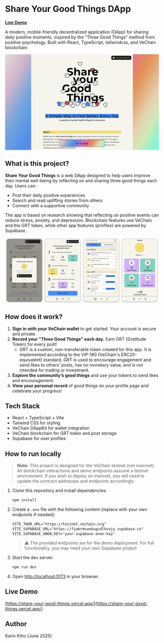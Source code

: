 # Share Your Good Things DApp

[**Live Demo**](https://share-your-good-things.vercel.app/)

A modern, mobile-friendly decentralized application (DApp) for sharing daily positive moments, inspired by the "Three Good Things" method from positive psychology. Built with React, TypeScript, tailwindcss, and VeChain blockchain.

[![Share Your Good Things](./docs/landing-page.png)](https://three-good-things.vercel.app)

## What is this project?

**Share Your Good Things** is a web DApp designed to help users improve their mental well-being by reflecting on and sharing three good things each day. Users can:

- Post their daily positive experiences
- Search and read uplifting stories from others
- Connect with a supportive community

The app is based on research showing that reflecting on positive events can reduce stress, anxiety, and depression. Blockchain features use VeChain and the GRT token, while other app features (profiles) are powered by Supabase.


[![Screen Shot](./docs/screen-shot.png)](https://three-good-things.vercel.app)

## How does it work?

1. **Sign in with your VeChain wallet** to get started. Your account is secure and private.
2. **Record your "Three Good Things" each day.** Earn GRT (Gratitude Token) for every post!
   - GRT is a custom, non-transferable token created for this app. It is implemented according to the VIP-180 (VeChain's ERC20-equivalent) standard. GRT is used to encourage engagement and send likes to others' posts, has no monetary value, and is not intended for trading or investment.
3. **Explore the community’s good things** and use your tokens to send likes and encouragement.
4. **View your personal record** of good things on your profile page and celebrate your progress!

## Tech Stack

- React + TypeScript + Vite
- Tailwind CSS for styling
- VeChain DAppKit for wallet integration
- VeChain blockchain for GRT token and post storage
- Supabase for user profiles

## How to run locally

> **Note:** This project is designed for the VeChain testnet (not mainnet). All blockchain interactions and demo endpoints assume a testnet environment. If you wish to deploy on mainnet, you will need to update the contract addresses and endpoints accordingly.

1. Clone this repository and install dependencies:

   ```sh
   npm install
   ```

2. Create a `.env` file with the following content (replace with your own endpoints if needed):

   ```env
   VITE_THOR_URL="https://testnet.vechain.org"
   VITE_SUPABASE_URL="https://fjwbrmcwobugcdlkvujy.supabase.co"
   VITE_SUPABASE_ANON_KEY="your-supabase-anon-key"
   ```

   > ⚠️ The provided endpoints are for the demo deployment. For full functionality, you may need your own Supabase project

3. Start the dev server:

   ```sh
   npm run dev
   ```

4. Open [http://localhost:5173](http://localhost:5173) in your browser.

## Live Demo

[https://share-your-good-things.vercel.app/](https://share-your-good-things.vercel.app/)

## Author

Karin Kiho (June 2025)